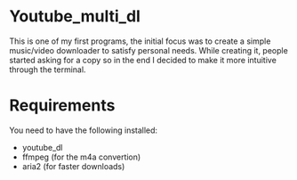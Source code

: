 # Youtube_multi_dl

This is one of my first programs, the initial focus was to create a simple music/video
downloader to satisfy personal needs. While creating it, people started asking
for a copy so in the end I decided to make it more intuitive through the terminal.

# Requirements

You need to have the following installed:

- youtube_dl
- ffmpeg (for the m4a convertion)
- aria2 (for faster downloads)
